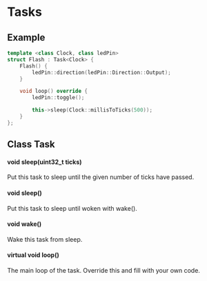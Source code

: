 # Tasks

## Example

```c++
template <class Clock, class ledPin>
struct Flash : Task<Clock> {
    Flash() {
        ledPin::direction(ledPin::Direction::Output);
    }

    void loop() override {
        ledPin::toggle();

        this->sleep(Clock::millisToTicks(500));
    }
};
```

## Class Task<class Clock>

#### void **sleep**(uint32_t ticks)
Put this task to sleep until the given number of ticks have passed.

#### void **sleep**()
Put this task to sleep until woken with wake().

#### void **wake**()
Wake this task from sleep.

#### virtual void **loop**()
The main loop of the task. Override this and fill with your own code.
